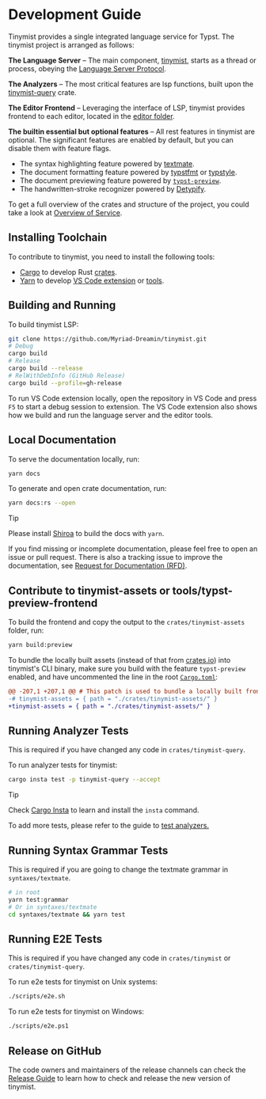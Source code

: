 # Development Guide

Tinymist provides a single integrated language service for Typst. The tinymist project is arranged as follows:

**The Language Server** – The main component, [tinymist](./crates/tinymist/), starts as a thread or process, obeying the [Language Server Protocol](https://microsoft.github.io/language-server-protocol/).

**The Analyzers** – The most critical features are lsp functions, built upon the [tinymist-query](../crates/tinymist-query/) crate.

**The Editor Frontend** – Leveraging the interface of LSP, tinymist provides frontend to each editor, located in the [editor folder](../editors).

**The builtin essential but optional features** – All rest features in tinymist are optional. The significant features are enabled by default, but you can disable them with feature flags.

- The syntax highlighting feature powered by [textmate](../syntaxes/textmate/).
- The document formatting feature powered by [typstfmt](https://github.com/astrale-sharp/typstfmt) or [typstyle](https://github.com/Enter-tainer/typstyle).
- The document previewing feature powered by [`typst-preview`](../crates/typst-preview/).
- The handwritten-stroke recognizer powered by [Detypify](https://detypify.quarticcat.com/).

To get a full overview of the crates and structure of the project, you could take a look at [Overview of Service](https://myriad-dreamin.github.io/tinymist/overview.html).

## Installing Toolchain

To contribute to tinymist, you need to install the following tools:

- [Cargo](https://doc.rust-lang.org/cargo/) to develop Rust [crates](../crates/).
- [Yarn](https://yarnpkg.com/) to develop [VS Code extension](../editors/vscode/) or [tools](../tools/).

## Building and Running

To build tinymist LSP:

```bash
git clone https://github.com/Myriad-Dreamin/tinymist.git
# Debug
cargo build
# Release
cargo build --release
# RelWithDebInfo (GitHub Release)
cargo build --profile=gh-release
```

To run VS Code extension locally, open the repository in VS Code and press `F5` to start a debug session to extension. The VS Code extension also shows how we build and run the language server and the editor tools.

## Local Documentation

To serve the documentation locally, run:

```bash
yarn docs
```

To generate and open crate documentation, run:

```bash
yarn docs:rs --open
```

> [!Tip]
> Please install [Shiroa](https://myriad-dreamin.github.io/shiroa/guide/installation.html) to build the docs with `yarn`.

If you find missing or incomplete documentation, please feel free to open an issue or pull request. There is also a tracking issue to improve the documentation, see [Request for Documentation (RFD)](https://github.com/Myriad-Dreamin/tinymist/issues/931).

## Contribute to tinymist-assets or tools/typst-preview-frontend

To build the frontend and copy the output to the `crates/tinymist-assets` folder, run:

```bash
yarn build:preview
```

To bundle the locally built assets (instead of that from [crates.io](https://crates.io/crates/tinymist-assets)) into tinymist's CLI binary, make sure you build with the feature `typst-preview` enabled, and have uncommented the line in the root [`Cargo.toml`](../Cargo.toml):

```patch
@@ -207,1 +207,1 @@ # This patch is used to bundle a locally built frontend (HTML) of `typst-preview`.
-# tinymist-assets = { path = "./crates/tinymist-assets/" }
+tinymist-assets = { path = "./crates/tinymist-assets/" }
```

## Running Analyzer Tests

This is required if you have changed any code in `crates/tinymist-query`.

To run analyzer tests for tinymist:

```bash
cargo insta test -p tinymist-query --accept
```

> [!Tip]
> Check [Cargo Insta](https://insta.rs/docs/cli/) to learn and install the `insta` command.

To add more tests, please refer to the guide to [test analyzers.](./dev-guide/tinymist-query.md#testing-analyzers)

## Running Syntax Grammar Tests

This is required if you are going to change the textmate grammar in `syntaxes/textmate`.

```bash
# in root
yarn test:grammar
# Or in syntaxes/textmate
cd syntaxes/textmate && yarn test
```

## Running E2E Tests

This is required if you have changed any code in `crates/tinymist` or `crates/tinymist-query`.

To run e2e tests for tinymist on Unix systems:

```bash
./scripts/e2e.sh
```

To run e2e tests for tinymist on Windows:

```bash
./scripts/e2e.ps1
```

## Release on GitHub

The code owners and maintainers of the release channels can check the [Release Guide](/dev-guide/release-instruction.md) to learn how to check and release the new version of tinymist.

